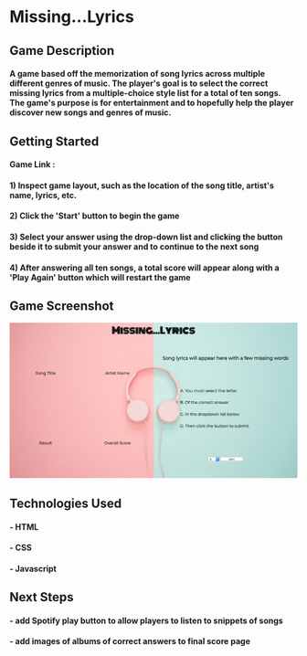 # Missing...Lyrics #
## Game Description ##
#### A game based off the memorization of song lyrics across multiple different genres of music. The player's goal is to select the correct missing lyrics from a multiple-choice style list for a total of ten songs. The game's purpose is for entertainment and to hopefully help the player discover new songs and genres of music. 
## Getting Started 
#### Game Link : 
#### 1) Inspect game layout, such as the location of the song title, artist's name, lyrics, etc.
#### 2) Click the 'Start' button to begin the game
#### 3) Select your answer using the drop-down list and clicking the button beside it to submit your answer and to continue to the next song
#### 4) After answering all ten songs, a total score will appear along with a 'Play Again' button which will restart the game
## Game Screenshot
![](imgs/gameScreenshot.png)
## Technologies Used
#### - HTML
#### - CSS
#### - Javascript
## Next Steps
#### - add Spotify play button to allow players to listen to snippets of songs
#### - add images of albums of correct answers to final score page
